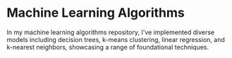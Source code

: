 
# Machine Learning Algorithms

In my machine learning algorithms repository, I've implemented diverse models including decision trees, k-means clustering, linear regression, and k-nearest neighbors, showcasing a range of foundational techniques.

